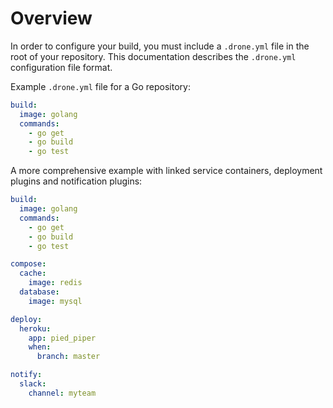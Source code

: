 # Overview

In order to configure your build, you must include a `.drone.yml` file in the root of your repository. This documentation describes the `.drone.yml` configuration file format.

Example `.drone.yml` file for a Go repository:

```yaml
build:
  image: golang
  commands:
    - go get
    - go build
    - go test
```

A more comprehensive example with linked service containers, deployment plugins and notification plugins:

```yaml
build:
  image: golang
  commands:
    - go get
    - go build
    - go test

compose:
  cache:
    image: redis
  database:
    image: mysql

deploy:
  heroku:
    app: pied_piper
    when:
      branch: master

notify:
  slack:
    channel: myteam
```
